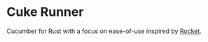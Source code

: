 # Cuke Runner

Cucumber for Rust with a focus on ease-of-use inspired by [Rocket](https://rocket.rs/).
